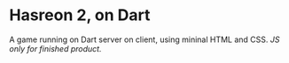 Hasreon 2, on Dart
============

A game running on Dart server on client, using mininal HTML and CSS. _JS only for finished product._
